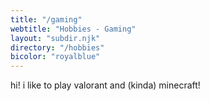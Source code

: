 ```yaml
---
title: "/gaming"
webtitle: "Hobbies - Gaming"
layout: "subdir.njk"
directory: "/hobbies"
bicolor: "royalblue"
---
```


hi! i like to play valorant and (kinda) minecraft!